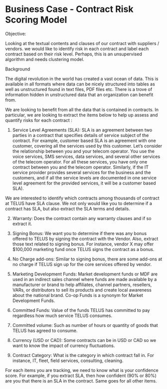 # Business Case - Contract Risk Scoring Model

Objective:

Looking at the textual contents and clauses of our contract with suppliers / vendors. we would like to identify risk in each contract and label each contract based on their risk level. Perhaps, this is an unsupervised algorithm and needs clustering model.

Background

The digital revolution in the world has created a vast ocean of data. This is available in all formats where data can be nicely structured into tables as well as unstructured found in text files, PDF files etc. There is a trove of information hidden in unstructured data that an organization can benefit from.

We are looking to benefit from all the data that is contained in contracts. In particular, we are looking to extract the items below to help up assess and quantify risks for each contract :

1) Service Level Agreements (SLA): SLA is an agreement between two parties in a contract that specifies details of service subject of the contract. For example, customer based SLA is an agreement with one customer, covering all the services used by this customer. Let’s consider the relationship between you and your telecom operator. You use the voice services, SMS services, data services, and several other services of the telecom operator. For all these services, you have only one contract between you and the telecom operator. Similarly, if the IT service provider provides several services for the business and the customers, and if all the service levels are documented in one service level agreement for the provided services, it will be a customer based SLA).

We are interested to identify which contracts among thousands of contract at TELUS have SLA clause. We not only would like you to determine if a contract has SLA, but also extract the SLA terms and details.

2) Warranty: Does the contract contain any warranty clauses and if so extract it.

3) Signing Bonus: We want you to determine if there was any bonus offered to TELUS by signing the contract with the Vendor. Also, extract those text related to signing bonus. For instance, vendor X may offer $100,000 marketing fund once TELUS signs the contract as a bonus.

4) No Charge add-ons: Similar to signing bonus, there are some add-ons at no charge if TELUS sign up for the core services offered by vendor.

5) Marketing Development Funds: Market development funds or MDF are used in an indirect sales channel where funds are made available by a manufacturer or brand to help affiliates, channel partners, resellers, VARs, or distributors to sell its products and create local awareness about the national brand. Co-op Funds is a synonym for Market Development Funds.

6) Committed Funds: Value of the funds TELUS has committed to pay regardless how much service TELUS consumes.

7) Committed volume: Such as number of hours or quantity of goods that TELUS has agreed to consume.

8) Currency (USD or CAD): Some contracts can be in USD or CAD so we want to know the impact of currency fluctuations.

9) Contract Category: What is the category in which contract fall in. For instance, IT, fleet, field services, consulting, cleaning.

For each items you are tracking, we need to know what is your confidence score. For example, if you extract SLA, then how confident (90% or 80%) are you that there is an SLA in the contract. Same goes for all other items.

